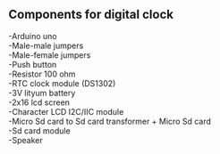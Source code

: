 ## Components for digital clock
-Arduino uno <br/>
-Male-male jumpers <br/>
-Male-female jumpers<br/>
-Push button<br/>
-Resistor 100 ohm<br/>
-RTC clock module (DS1302)<br/>
-3V lityum battery<br/>
-2x16 lcd screen <br/>
-Character LCD I2C/IIC module<br/>
-Micro Sd card to Sd card transformer + Micro Sd card<br/>
-Sd card module<br/>
-Speaker
